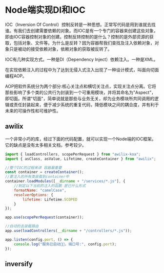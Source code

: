 # Node端实现DI和IOC

IOC（Inversion Of Control）控制反转是一种思想。正常写代码是用到谁就去找谁。有我们去创建需要依赖的对象。而IOC是有一个专门的容器来创建这些对象，即由IOC容器控制对象的创建。控制反转控制的是什么？控制的是外部资源的获取，包括对象、文件等。为什么是反转？因为容器帮我们查找及注入依赖对象，对象只是被动的接受依赖对象，依赖对象的获取被反转了。

IOC有几种实现方式。一种是DI（Dependency Inject）依赖注入。一种是XML。

在实现依赖注入的过程中为了达到无侵入式注入出现了一种设计模式，叫面向切面编程AOP。

AOP把软件系统分为两个部分:核心关注点和横切关注点，实现关注点分离。它将那些影响了多个类的公共行为封装到一个可重用模块，并将其命名为"Aspect"，即切面。所谓"切面"，简单说就是那些与业务无关，却为业务模块所共同调用的逻辑或责任封装起来，便于减少系统的重复代码，降低模块之间的耦合度，并有利于未来的可操作性和可维护性。

## awilix
一个非常小巧的库，经过下面的代码配置，就可以实现一个Node端的IOC框架。它的缺点是没有太多相关文档，参考较少。

```javascript
import { loadControllers, scopePerRequest } from "awilix-koa";
import { asClass, asValue, Lifetime, createContainer } from "awilix";

//整个IOC的过程来讲 容器最重要
const container = createContainer();
//要注入的所有类装载到container中
container.loadModules([__dirname + "/services/*.js"], {
    //制定以下当前的注入的函数 是已什么形式
    formatName: "camelCase",
    resolverOptions: {
        lifetime: Lifetime.SCOPED
    }
});

app.use(scopePerRequest(container));

//自动的去装载路由
app.use(loadControllers(__dirname + "/controllers/*.js"));

app.listen(config.port, () => {
    console.log("服务已启动🍺🍞，端口号:", config.port);
});

```

## inversify




